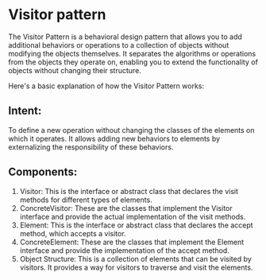 # Visitor pattern

The Visitor Pattern is a behavioral design pattern that allows you to add additional behaviors or operations to a
collection of objects without modifying the objects themselves. It separates the algorithms or operations from the
objects they operate on, enabling you to extend the functionality of objects without changing their structure.

Here's a basic explanation of how the Visitor Pattern works:

## Intent:

To define a new operation without changing the classes of the elements on which it operates. It allows adding new
behaviors to elements by externalizing the responsibility of these behaviors.

## Components:

1. Visitor: This is the interface or abstract class that declares the visit methods for different types of elements.
2. ConcreteVisitor: These are the classes that implement the Visitor interface and provide the actual implementation of
   the visit methods.
3. Element: This is the interface or abstract class that declares the accept method, which accepts a visitor.
4. ConcreteElement: These are the classes that implement the Element interface and provide the implementation of the
   accept method.
5. Object Structure: This is a collection of elements that can be visited by visitors. It provides a way for visitors to
   traverse and visit the elements.